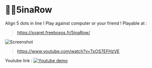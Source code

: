 # 🔵🔴5inaRow
Align 5 dots in line ! Play against computer or your friend !
Playable at :
> https://svaret.freeboxos.fr/5inaRow/

![Screenshot](http://82.66.189.112/5inaRow/5inaRow.png)

> https://www.youtube.com/watch?v=TxOS7EFHzVE

Youtube link :
[![Youtube demo](https://img.youtube.com/vi/TxOS7EFHzVE/0.jpg)](https://www.youtube.com/watch?v=TxOS7EFHzVE)
